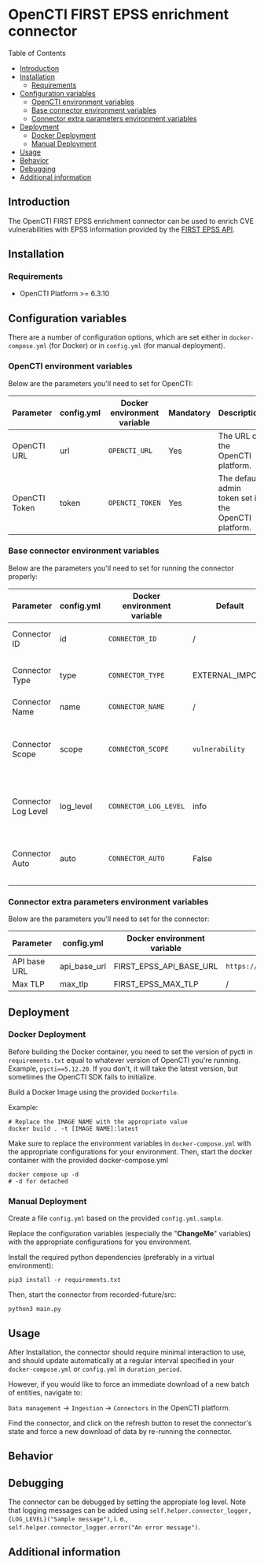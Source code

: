 # OpenCTI FIRST EPSS enrichment connector

<!--
General description of the connector
* What it does
* How it works
* Special requirements
* Use case description
* ...
* Please find an example of expected documentation below
* REQUIRED CHANGES => Check https://docs.opencti.io/latest/development/connectors/
-->

Table of Contents
- [Introduction](#introduction)
- [Installation](#installation)
  - [Requirements](#requirements)
- [Configuration variables](#configuration-variables)
  - [OpenCTI environment variables](#opencti-environment-variables)
  - [Base connector environment variables](#base-connector-environment-variables)
  - [Connector extra parameters environment variables](#connector-extra-parameters-environment-variables)
- [Deployment](#deployment)
  - [Docker Deployment](#docker-deployment)
  - [Manual Deployment](#manual-deployment)
- [Usage](#usage)
- [Behavior](#behavior)
- [Debugging](#debugging)
- [Additional information](#additional-information)

## Introduction

The OpenCTI FIRST EPSS enrichment connector can be used to enrich CVE vulnerabilities with EPSS information provided by the [FIRST EPSS API](https://www.first.org/epss/api). 

## Installation

### Requirements

- OpenCTI Platform >= 6.3.10

## Configuration variables

There are a number of configuration options, which are set either in `docker-compose.yml` (for Docker) or
in `config.yml` (for manual deployment).

### OpenCTI environment variables

Below are the parameters you'll need to set for OpenCTI:

| Parameter     | config.yml | Docker environment variable | Mandatory | Description                                          |
|---------------|------------|-----------------------------|-----------|------------------------------------------------------|
| OpenCTI URL   | url        | `OPENCTI_URL`               | Yes       | The URL of the OpenCTI platform.                     |
| OpenCTI Token | token      | `OPENCTI_TOKEN`             | Yes       | The default admin token set in the OpenCTI platform. |

### Base connector environment variables

Below are the parameters you'll need to set for running the connector properly:

| Parameter           | config.yml | Docker environment variable | Default         | Mandatory | Description                                                                              |
|---------------------|------------|-----------------------------|-----------------|-----------|------------------------------------------------------------------------------------------|
| Connector ID        | id         | `CONNECTOR_ID`              | /               | Yes       | A unique `UUIDv4` identifier for this connector instance.                                |
| Connector Type      | type       | `CONNECTOR_TYPE`            | EXTERNAL_IMPORT | Yes       | Should always be set to `INTERNAL_ENRICHMENT` for this connector.                        |
| Connector Name      | name       | `CONNECTOR_NAME`            | /               | Yes       | Name of the connector.                                                                   |
| Connector Scope     | scope      | `CONNECTOR_SCOPE`           | `vulnerability` | Yes       | The scope or type of data the connector is importing, either a MIME type or Stix Object. |
| Connector Log Level | log_level  | `CONNECTOR_LOG_LEVEL`       | info            | Yes       | Determines the verbosity of the logs. Options are `debug`, `info`, `warn`, or `error`.   |
| Connector Auto      | auto 	     | `CONNECTOR_AUTO`            | False           | Yes       | Must be `true` or `false` to enable or disable auto-enrichment of observables            |

### Connector extra parameters environment variables

Below are the parameters you'll need to set for the connector:

| Parameter    | config.yml   | Docker environment variable | Default                              | Mandatory | Description |
|--------------|--------------|-----------------------------|--------------------------------------|-----------|-------------|
| API base URL | api_base_url | FIRST_EPSS_API_BASE_URL     | `https://api.first.org/data/v1/epss` | No        |             |
| Max TLP      | max_tlp      | FIRST_EPSS_MAX_TLP          | /                                    | No        |             |

## Deployment

### Docker Deployment

Before building the Docker container, you need to set the version of pycti in `requirements.txt` equal to whatever
version of OpenCTI you're running. Example, `pycti==5.12.20`. If you don't, it will take the latest version, but
sometimes the OpenCTI SDK fails to initialize.

Build a Docker Image using the provided `Dockerfile`.

Example:

```shell
# Replace the IMAGE NAME with the appropriate value
docker build . -t [IMAGE NAME]:latest
```

Make sure to replace the environment variables in `docker-compose.yml` with the appropriate configurations for your
environment. Then, start the docker container with the provided docker-compose.yml

```shell
docker compose up -d
# -d for detached
```

### Manual Deployment

Create a file `config.yml` based on the provided `config.yml.sample`.

Replace the configuration variables (especially the "**ChangeMe**" variables) with the appropriate configurations for
you environment.

Install the required python dependencies (preferably in a virtual environment):

```shell
pip3 install -r requirements.txt
```

Then, start the connector from recorded-future/src:

```shell
python3 main.py
```

## Usage

After Installation, the connector should require minimal interaction to use, and should update automatically at a regular interval specified in your `docker-compose.yml` or `config.yml` in `duration_period`.

However, if you would like to force an immediate download of a new batch of entities, navigate to:

`Data management` -> `Ingestion` -> `Connectors` in the OpenCTI platform.

Find the connector, and click on the refresh button to reset the connector's state and force a new
download of data by re-running the connector.

## Behavior

<!--
Describe how the connector functions:
* What data is ingested, updated, or modified
* Important considerations for users when utilizing this connector
* Additional relevant details
-->


## Debugging

The connector can be debugged by setting the appropiate log level.
Note that logging messages can be added using `self.helper.connector_logger,{LOG_LEVEL}("Sample message")`, i.
e., `self.helper.connector_logger.error("An error message")`.

<!-- Any additional information to help future users debug and report detailed issues concerning this connector -->

## Additional information

<!--
Any additional information about this connector
* What information is ingested/updated/changed
* What should the user take into account when using this connector
* ...
-->
